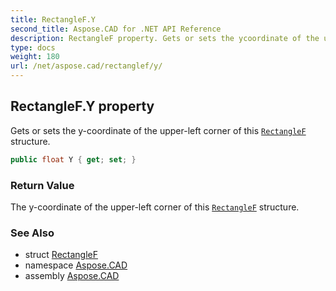 ```yaml
---
title: RectangleF.Y
second_title: Aspose.CAD for .NET API Reference
description: RectangleF property. Gets or sets the ycoordinate of the upperleft corner of this RectangleF structure
type: docs
weight: 180
url: /net/aspose.cad/rectanglef/y/
---
```

## RectangleF.Y property

Gets or sets the y-coordinate of the upper-left corner of this [`RectangleF`](../) structure.

```csharp
public float Y { get; set; }
```

### Return Value

The y-coordinate of the upper-left corner of this [`RectangleF`](../) structure.

### See Also

* struct [RectangleF](../)
* namespace [Aspose.CAD](../../../aspose.cad/)
* assembly [Aspose.CAD](../../../)


